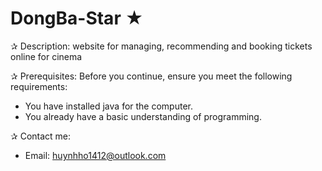 # DongBa-Star ★
✰ Description: website for managing, recommending and booking tickets online for cinema

✰ Prerequisites: 
  Before you continue, ensure you meet the following requirements:
  * You have installed java for the computer.
  * You already have a basic understanding of programming.
  
✰ Contact me:
  * Email: huynhho1412@outlook.com
  

